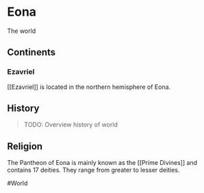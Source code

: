 # Eona
The world

## Continents
### Ezavriel
[[Ezavriel]] is located in the northern hemisphere of Eona.

## History
> TODO: Overview history of world

## Religion
The Pantheon of Eona is mainly known as the [[Prime Divines]] and contains 17 deities. They range from greater to lesser deities.

#World